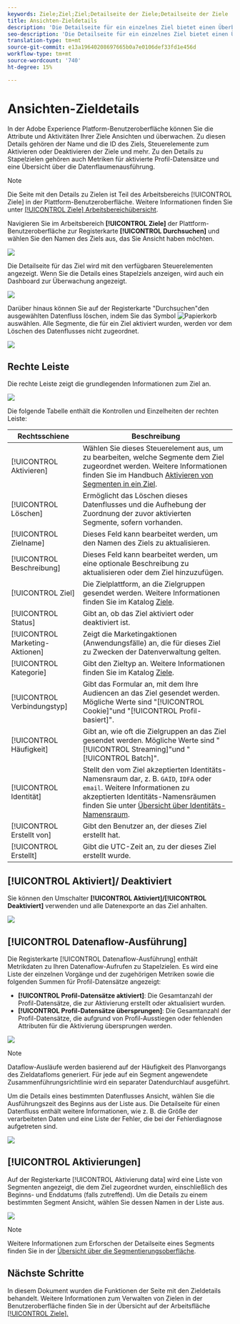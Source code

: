```yaml
---
keywords: Ziele;Ziel;Ziel;Detailseite der Ziele;Detailseite der Ziele
title: Ansichten-Zieldetails
description: 'Die Detailseite für ein einzelnes Ziel bietet einen Überblick über die Zieldetails, wie den Zielnamen, die Kennung, die dem Ziel zugeordneten Segmente und die Steuerelemente zum Bearbeiten der Aktivierung sowie zum Aktivieren und Deaktivieren des Datenflusses. '
seo-description: 'Die Detailseite für ein einzelnes Ziel bietet einen Überblick über die Zieldetails, wie den Zielnamen, die Kennung, die dem Ziel zugeordneten Segmente und die Steuerelemente zum Bearbeiten der Aktivierung sowie zum Aktivieren und Deaktivieren des Datenflusses. '
translation-type: tm+mt
source-git-commit: e13a19640208697665b0a7e0106def33fd1e456d
workflow-type: tm+mt
source-wordcount: '740'
ht-degree: 15%

---
```



# Ansichten-Zieldetails

In der Adobe Experience Platform-Benutzeroberfläche können Sie die Attribute und Aktivitäten Ihrer Ziele Ansichten und überwachen. Zu diesen Details gehören der Name und die ID des Ziels, Steuerelemente zum Aktivieren oder Deaktivieren der Ziele und mehr. Zu den Details zu Stapelzielen gehören auch Metriken für aktivierte Profil-Datensätze und eine Übersicht über die Datenflaumenausführung.

>[!NOTE]
>
>Die Seite mit den Details zu Zielen ist Teil des Arbeitsbereichs [!UICONTROL Ziele] in der Plattform-Benutzeroberfläche. Weitere Informationen finden Sie unter [[!UICONTROL Ziele] Arbeitsbereichübersicht](./destinations-workspace.md).

Navigieren Sie im Arbeitsbereich **[!UICONTROL Ziele]** der Plattform-Benutzeroberfläche zur Registerkarte **[!UICONTROL Durchsuchen]** und wählen Sie den Namen des Ziels aus, das Sie Ansicht haben möchten.

![](../assets/ui/details-page/select-destination.png)

Die Detailseite für das Ziel wird mit den verfügbaren Steuerelementen angezeigt. Wenn Sie die Details eines Stapelziels anzeigen, wird auch ein Dashboard zur Überwachung angezeigt.

![](../assets/ui/details-page/details.png)

Darüber hinaus können Sie auf der Registerkarte &quot;Durchsuchen&quot;den ausgewählten Datenfluss löschen, indem Sie das Symbol ![Papierkorb](../assets/ui/details-page/trash-icon.png) auswählen. Alle Segmente, die für ein Ziel aktiviert wurden, werden vor dem Löschen des Datenflusses nicht zugeordnet.

![](../assets/ui/details-page/delete-flow.png)

## Rechte Leiste

Die rechte Leiste zeigt die grundlegenden Informationen zum Ziel an.

![](../assets/ui/details-page/right-rail.png)

Die folgende Tabelle enthält die Kontrollen und Einzelheiten der rechten Leiste:

| Rechtsschiene | Beschreibung |
| --- | --- |
| [!UICONTROL Aktivieren] | Wählen Sie dieses Steuerelement aus, um zu bearbeiten, welche Segmente dem Ziel zugeordnet werden. Weitere Informationen finden Sie im Handbuch [Aktivieren von Segmenten in ein Ziel](./activate-destinations.md). |
| [!UICONTROL Löschen] | Ermöglicht das Löschen dieses Datenflusses und die Aufhebung der Zuordnung der zuvor aktivierten Segmente, sofern vorhanden. |
| [!UICONTROL Zielname] | Dieses Feld kann bearbeitet werden, um den Namen des Ziels zu aktualisieren. |
| [!UICONTROL Beschreibung] | Dieses Feld kann bearbeitet werden, um eine optionale Beschreibung zu aktualisieren oder dem Ziel hinzuzufügen. |
| [!UICONTROL Ziel] | Die Zielplattform, an die Zielgruppen gesendet werden. Weitere Informationen finden Sie im Katalog [Ziele](../catalog/overview.md). |
| [!UICONTROL Status] | Gibt an, ob das Ziel aktiviert oder deaktiviert ist. |
| [!UICONTROL Marketing-Aktionen] | Zeigt die Marketingaktionen (Anwendungsfälle) an, die für dieses Ziel zu Zwecken der Datenverwaltung gelten. |
| [!UICONTROL Kategorie] | Gibt den Zieltyp an. Weitere Informationen finden Sie im Katalog [Ziele](../catalog/overview.md). |
| [!UICONTROL Verbindungstyp] | Gibt das Formular an, mit dem Ihre Audiencen an das Ziel gesendet werden. Mögliche Werte sind &quot;[!UICONTROL Cookie]&quot;und &quot;[!UICONTROL Profil-basiert]&quot;. |
| [!UICONTROL Häufigkeit] | Gibt an, wie oft die Zielgruppen an das Ziel gesendet werden. Mögliche Werte sind &quot;[!UICONTROL Streaming]&quot;und &quot;[!UICONTROL Batch]&quot;. |
| [!UICONTROL Identität] | Stellt den vom Ziel akzeptierten Identitäts-Namensraum dar, z. B. `GAID`, `IDFA` oder `email`. Weitere Informationen zu akzeptierten Identitäts-Namensräumen finden Sie unter [Übersicht über Identitäts-Namensraum](../../identity-service/namespaces.md). |
| [!UICONTROL Erstellt von] | Gibt den Benutzer an, der dieses Ziel erstellt hat. |
| [!UICONTROL Erstellt] | Gibt die UTC-Zeit an, zu der dieses Ziel erstellt wurde. |

## [!UICONTROL Aktiviert]/ Deaktiviert

Sie können den Umschalter **[!UICONTROL Aktiviert]/[!UICONTROL Deaktiviert]** verwenden und alle Datenexporte an das Ziel anhalten.

![](../assets/ui/details-page/enable-disable.png)

## [!UICONTROL Datenaflow-Ausführung]

Die Registerkarte [!UICONTROL Datenaflow-Ausführung] enthält Metrikdaten zu Ihren Datenaflow-Aufrufen zu Stapelzielen. Es wird eine Liste der einzelnen Vorgänge und der zugehörigen Metriken sowie die folgenden Summen für Profil-Datensätze angezeigt:

* **[!UICONTROL Profil-Datensätze aktiviert]**: Die Gesamtanzahl der Profil-Datensätze, die zur Aktivierung erstellt oder aktualisiert wurden.
* **[!UICONTROL Profil-Datensätze übersprungen]**: Die Gesamtanzahl der Profil-Datensätze, die aufgrund von Profil-Ausstiegen oder fehlenden Attributen für die Aktivierung übersprungen werden.

![](../assets/ui/details-page/dataflow-runs.png)

>[!NOTE]
>
>Dataflow-Ausläufe werden basierend auf der Häufigkeit des Planvorgangs des Zieldatafloms generiert. Für jede auf ein Segment angewendete Zusammenführungsrichtlinie wird ein separater Datendurchlauf ausgeführt.

Um die Details eines bestimmten Datenflusses Ansicht, wählen Sie die Ausführungszeit des Beginns aus der Liste aus. Die Detailseite für einen Datenfluss enthält weitere Informationen, wie z. B. die Größe der verarbeiteten Daten und eine Liste der Fehler, die bei der Fehlerdiagnose aufgetreten sind.

![](../assets/ui/details-page/dataflow.png)

## [!UICONTROL Aktivierungen]

Auf der Registerkarte [!UICONTROL Aktivierung data] wird eine Liste von Segmenten angezeigt, die dem Ziel zugeordnet wurden, einschließlich des Beginns- und Enddatums (falls zutreffend). Um die Details zu einem bestimmten Segment Ansicht, wählen Sie dessen Namen in der Liste aus.

![](../assets/ui/details-page/activation-data.png)

>[!NOTE]
>
>Weitere Informationen zum Erforschen der Detailseite eines Segments finden Sie in der [Übersicht über die Segmentierungsoberfläche](../../segmentation/ui/overview.md#segment-details).

## Nächste Schritte

In diesem Dokument wurden die Funktionen der Seite mit den Zieldetails behandelt. Weitere Informationen zum Verwalten von Zielen in der Benutzeroberfläche finden Sie in der Übersicht auf der Arbeitsfläche [[!UICONTROL Ziele].](./destinations-workspace.md)